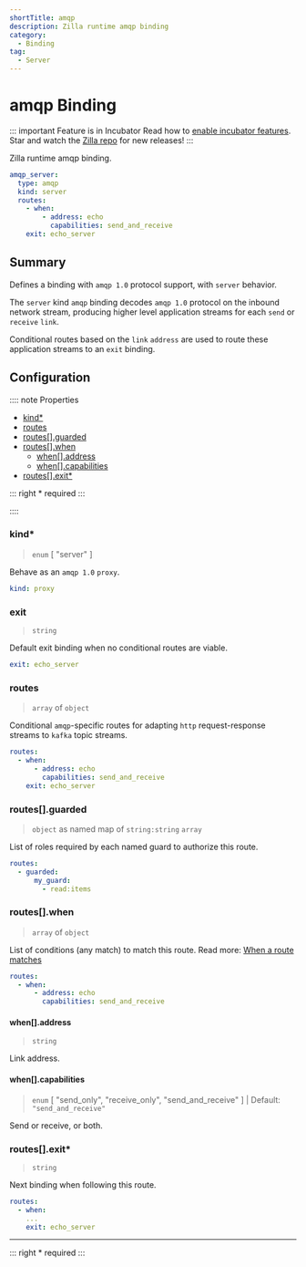 ```yaml
---
shortTitle: amqp
description: Zilla runtime amqp binding
category:
  - Binding
tag:
  - Server
---
```


# amqp Binding

::: important Feature is in Incubator
Read how to [enable incubator features](../../../how-tos/deploy-operate.md#enable-incubator-features). Star and watch the [Zilla repo](https://github.com/aklivity/zilla/releases) for new releases!
:::

Zilla runtime amqp binding.

```yaml {2}
amqp_server:
  type: amqp
  kind: server
  routes:
    - when:
        - address: echo
          capabilities: send_and_receive
    exit: echo_server
```

## Summary

Defines a binding with `amqp 1.0` protocol support, with `server` behavior.

The `server` kind `amqp` binding decodes `amqp 1.0` protocol on the inbound network stream, producing higher level application streams for each `send` or `receive` `link`.

Conditional routes based on the `link` `address` are used to route these application streams to an `exit` binding.

## Configuration

:::: note Properties

- [kind\*](#kind)
- [routes](#routes)
- [routes\[\].guarded](#routes-guarded)
- [routes\[\].when](#routes-when)
  - [when\[\].address](#when-address)
  - [when\[\].capabilities](#when-capabilities)
- [routes\[\].exit\*](#routes-exit)

::: right
\* required
:::

::::

### kind\*

> `enum` [ "server" ]

Behave as an `amqp 1.0` `proxy`.

```yaml
kind: proxy
```

### exit

> `string`

Default exit binding when no conditional routes are viable.

```yaml
exit: echo_server
```

### routes

> `array` of `object`

Conditional `amqp`-specific routes for adapting `http` request-response streams to `kafka` topic streams.

```yaml
routes:
  - when:
      - address: echo
        capabilities: send_and_receive
    exit: echo_server
```

### routes[].guarded

> `object` as named map of `string:string` `array`

List of roles required by each named guard to authorize this route.

```yaml
routes:
  - guarded:
      my_guard:
        - read:items
```

### routes[].when

> `array` of `object`

List of conditions (any match) to match this route.
Read more: [When a route matches](../../../concepts/bindings.md#when-a-route-matches)

```yaml
routes:
  - when:
      - address: echo
        capabilities: send_and_receive
```

#### when[].address

> `string`

Link address.

#### when[].capabilities

> `enum` [ "send_only", "receive_only", "send_and_receive" ] | Default: `"send_and_receive"`

Send or receive, or both.

### routes[].exit\*

> `string`

Next binding when following this route.

```yaml
routes:
  - when:
    ...
    exit: echo_server
```

---

::: right
\* required
:::
